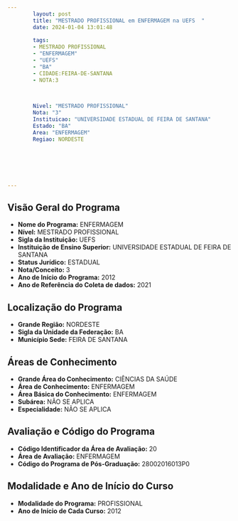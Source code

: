 ```yaml
---
        layout: post
        title: "MESTRADO PROFISSIONAL em ENFERMAGEM na UEFS  "
        date: 2024-01-04 13:01:48
     
        tags:
        - MESTRADO PROFISSIONAL
        - "ENFERMAGEM"
        - "UEFS"
        - "BA"
        - CIDADE:FEIRA-DE-SANTANA
        - NOTA:3
        
       

        Nivel: "MESTRADO PROFISSIONAL"
        Nota: "3"
        Instituicao: "UNIVERSIDADE ESTADUAL DE FEIRA DE SANTANA"
        Estado: "BA"
        Area: "ENFERMAGEM"
        Regiao: NORDESTE
        
        
        
        
        
        
---
```

## Visão Geral do Programa
- **Nome do Programa:** ENFERMAGEM
- **Nível:** MESTRADO PROFISSIONAL
- **Sigla da Instituição:** UEFS
- **Instituição de Ensino Superior:** UNIVERSIDADE ESTADUAL DE FEIRA DE SANTANA
- **Status Jurídico:** ESTADUAL
- **Nota/Conceito:** 3
- **Ano de Início do Programa:** 2012
- **Ano de Referência do Coleta de dados:** 2021

## Localização do Programa
- **Grande Região:** NORDESTE
- **Sigla da Unidade da Federação:** BA
- **Município Sede:** FEIRA DE SANTANA

## Áreas de Conhecimento
- **Grande Área do Conhecimento:** CIÊNCIAS DA SAÚDE
- **Área de Conhecimento:** ENFERMAGEM
- **Área Básica do Conhecimento:** ENFERMAGEM
- **Subárea:** NÃO SE APLICA
- **Especialidade:** NÃO SE APLICA

## Avaliação e Código do Programa
- **Código Identificador da Área de Avaliação:** 20
- **Área de Avaliação:** ENFERMAGEM
- **Código do Programa de Pós-Graduação:** 28002016013P0


## Modalidade e Ano de Início do Curso
- **Modalidade do Programa:** PROFISSIONAL
- **Ano de Início de Cada Curso:** 2012
